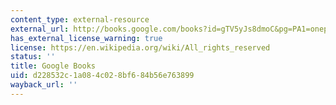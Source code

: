 ```yaml
---
content_type: external-resource
external_url: http://books.google.com/books?id=gTV5yJs8dmoC&pg=PA1=onepage
has_external_license_warning: true
license: https://en.wikipedia.org/wiki/All_rights_reserved
status: ''
title: Google Books
uid: d228532c-1a08-4c02-8bf6-84b56e763899
wayback_url: ''
---
```

